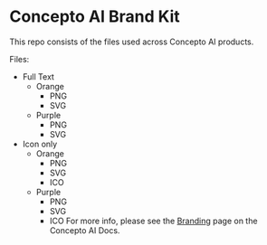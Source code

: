 # Concepto AI Brand Kit
This repo consists of the files used across Concepto AI products.

Files:
- Full Text
  - Orange
    - PNG
    - SVG 
  - Purple
    - PNG
    - SVG
- Icon only
  - Orange
    - PNG
    - SVG
    - ICO
  - Purple
    - PNG
    - SVG
    - ICO
For more info, please see the [Branding](https://docs.conceptoai.app/info/branding) page on the Concepto AI Docs.

